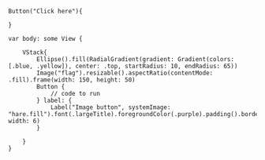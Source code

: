 
  
    Button("Click here"){
    
    }

    var body: some View {
        
        VStack{
            Ellipse().fill(RadialGradient(gradient: Gradient(colors: [.blue, .yellow]), center: .top, startRadius: 10, endRadius: 65))
            Image("flag").resizable().aspectRatio(contentMode: .fill).frame(width: 150, height: 50)
            Button {
                // code to run
            } label: {
                Label("Image button", systemImage: "hare.fill").font(.largeTitle).foregroundColor(.purple).padding().border(Color.blue, width: 6)
            }
        
        }
    }
